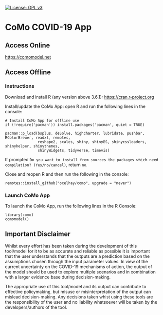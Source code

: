 [![License: GPL v3](https://img.shields.io/badge/License-GPLv3-blue.svg)](https://www.gnu.org/licenses/gpl-3.0)

# CoMo COVID-19 App

## Access Online

https://comomodel.net

## Access Offline

### Instructions

Download and install R (any version above 3.6.1): https://cran.r-project.org

Install/update the CoMo App: open R and run the following lines in the console:
```
# Install CoMo App for offline use
if (!require('pacman')) install.packages('pacman', quiet = TRUE)

pacman::p_load(bsplus, deSolve, highcharter, lubridate, pushbar, RColorBrewer, readxl, remotes,
               reshape2, scales, shiny, shinyBS, shinycssloaders, shinyhelper, shinythemes, 
               shinyWidgets, tidyverse, timevis)
```

If prompted `Do you want to install from sources the packages which need compilation? (Yes/no/cancel)`, return `no`. 

Close and reopen R and then run the following in the console:

```
remotes::install_github("ocelhay/como", upgrade = "never")
```


### Launch CoMo App

To launch the CoMo App, run the following lines in the R Console:

```
library(como)
comomodel()
```

## Important Disclaimer

Whilst every effort has been taken during the development of this tool/model for it to be as accurate and reliable as possible it is important that the user understands that the outputs are a prediction based on the assumptions chosen through the input parameter values. In view of the current uncertainty on the COVID-19 mechanisms of action, the output of the model should be used to explore multiple scenarios and in combination with a larger evidence base during decision-making.

The appropriate use of this tool/model and its output can contribute to effective policymaking, but misuse or misinterpretation of the output can mislead decision-making. Any decisions taken whist using these tools are the responsibility of the user and no liability whatsoever will be taken by the developers/authors of the tool.
